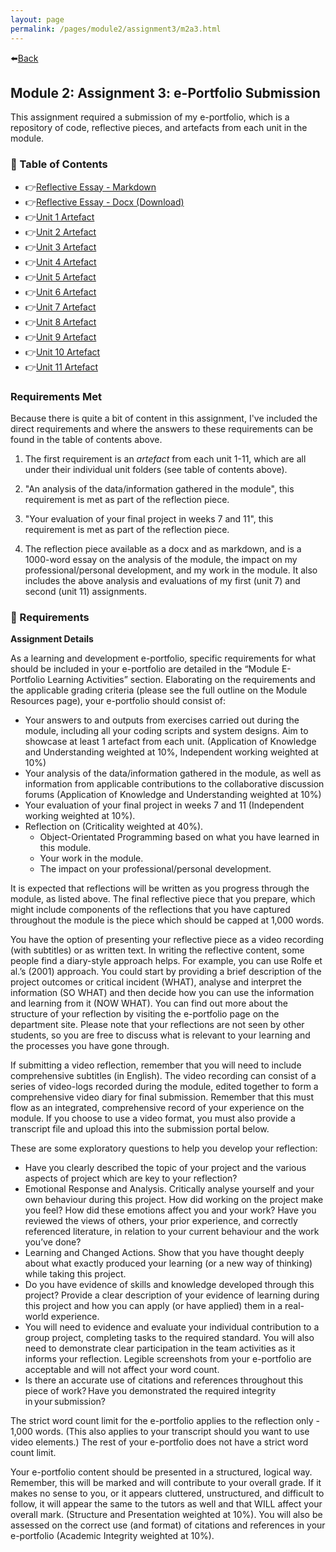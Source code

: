 ```yaml
---
layout: page
permalink: /pages/module2/assignment3/m2a3.html
---
```


⬅️[Back](/pages/module2.html)

## Module 2: Assignment 3: e-Portfolio Submission

This assignment required a submission of my e-portfolio, which is a repository of code, reflective pieces, and artefacts from each unit in the module.

### 🦊 Table of Contents

- 👉[Reflective Essay - Markdown](/pages/module2/assignment3/reflective-essay.html)
- 👉[Reflective Essay - Docx (Download)](/pages/module2/assignment3/reflective-essay.docx)
- 👉[Unit 1 Artefact](/pages/module2/assignment3/unit1/m2a3u1.html)
- 👉[Unit 2 Artefact](/pages/module2/assignment3/unit2/m2a3u2.html)
- 👉[Unit 3 Artefact](/pages/module2/assignment3/unit3/m2a3u3.html)
- 👉[Unit 4 Artefact](/pages/module2/assignment3/unit4/m2a3u4.html)
- 👉[Unit 5 Artefact](/pages/module2/assignment3/unit5/m2a3u5.html)
- 👉[Unit 6 Artefact](/pages/module2/assignment3/unit6/m2a3u6.html)
- 👉[Unit 7 Artefact](/pages/module2/assignment3/unit7/m2a3u7.html)
- 👉[Unit 8 Artefact](/pages/module2/assignment3/unit8/m2a3u8.html)
- 👉[Unit 9 Artefact](/pages/module2/assignment3/unit9/m2a3u9.html)
- 👉[Unit 10 Artefact](/pages/module2/assignment3/unit10/m2a3u10.html)
- 👉[Unit 11 Artefact](/pages/module2/unit-assignments/unit11/m2u11.html)

### Requirements Met

Because there is quite a bit of content in this assignment, I've included the direct requirements and where the answers to these requirements can be found in the table of contents above.

1. The first requirement is an _artefact_ from each unit 1-11, which are all under their individual unit folders (see table of contents above).

2. "An analysis of the data/information gathered in the module", this requirement is met as part of the reflection piece.

3. "Your evaluation of your final project in weeks 7 and 11", this requirement is met as part of the reflection piece.

4. The reflection piece available as a docx and as markdown, and is a 1000-word essay on the analysis of the module, the impact on my professional/personal development, and my work in the module. It also includes the above analysis and evaluations of my first (unit 7) and second (unit 11) assignments.

### 📝 Requirements

**Assignment Details**

As a learning and development e-portfolio, specific requirements for what should be included in your e-portfolio are detailed in the “Module E-Portfolio Learning Activities” section. Elaborating on the requirements and the applicable grading criteria (please see the full outline on the Module Resources page), your e-portfolio should consist of:

- Your answers to and outputs from exercises carried out during the module, including all your coding scripts and system designs. Aim to showcase at least 1 artefact from each unit. (Application of Knowledge and Understanding weighted at 10%, Independent working weighted at 10%)
- Your analysis of the data/information gathered in the module, as well as information from applicable contributions to the collaborative discussion forums (Application of Knowledge and Understanding weighted at 10%)
- Your evaluation of your final project in weeks 7 and 11 (Independent working weighted at 10%).
- Reflection on (Criticality weighted at 40%).
  - Object-Orientated Programming based on what you have learned in this module.
  - Your work in the module.
  - The impact on your professional/personal development.

It is expected that reflections will be written as you progress through the module, as listed above. The final reflective piece that you prepare, which might include components of the reflections that you have captured throughout the module is the piece which should be capped at 1,000 words.

You have the option of presenting your reflective piece as a video recording (with subtitles) or as written text. In writing the reflective content, some people find a diary-style approach helps. For example, you can use Rolfe et al.’s (2001) approach. You could start by providing a brief description of the project outcomes or critical incident (WHAT), analyse and interpret the information (SO WHAT) and then decide how you can use the information and learning from it (NOW WHAT). You can find out more about the structure of your reflection by visiting the e-portfolio page on the department site. Please note that your reflections are not seen by other students, so you are free to discuss what is relevant to your learning and the processes you have gone through.

If submitting a video reflection, remember that you will need to include comprehensive subtitles (in English). The video recording can consist of a series of video-logs recorded during the module, edited together to form a comprehensive video diary for final submission. Remember that this must flow as an integrated, comprehensive record of your experience on the module. If you choose to use a video format, you must also provide a transcript file and upload this into the submission portal below.

These are some exploratory questions to help you develop your reflection:

- Have you clearly described the topic of your project and the various aspects of project which are key to your reflection?
- Emotional Response and Analysis. Critically analyse yourself and your own behaviour during this project. How did working on the project make you feel? How did these emotions affect you and your work? Have you reviewed the views of others, your prior experience, and correctly referenced literature, in relation to your current behaviour and the work you’ve done?
- Learning and Changed Actions. Show that you have thought deeply about what exactly produced your learning (or a new way of thinking) while taking this project.
- Do you have evidence of skills and knowledge developed through this project? Provide a clear description of your evidence of learning during this project and how you can apply (or have applied) them in a real-world experience.
- You will need to evidence and evaluate your individual contribution to a group project, completing tasks to the required standard. You will also need to demonstrate clear participation in the team activities as it informs your reflection. Legible screenshots from your e-portfolio are acceptable and will not affect your word count.
- Is there an accurate use of citations and references throughout this piece of work? Have you demonstrated the required integrity in your submission?

The strict word count limit for the e-portfolio applies to the reflection only - 1,000 words. (This also applies to your transcript should you want to use video elements.) The rest of your e-portfolio does not have a strict word count limit.

Your e-portfolio content should be presented in a structured, logical way. Remember, this will be marked and will contribute to your overall grade. If it makes no sense to you, or it appears cluttered, unstructured, and difficult to follow, it will appear the same to the tutors as well and that WILL affect your overall mark. (Structure and Presentation weighted at 10%). You will also be assessed on the correct use (and format) of citations and references in your e-portfolio (Academic Integrity weighted at 10%).
